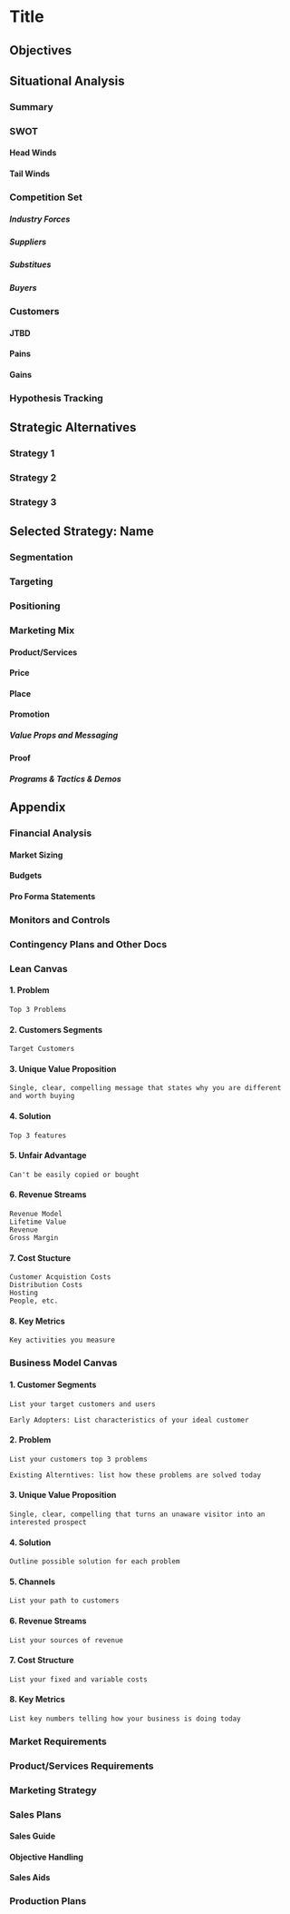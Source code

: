 # Title
## Objectives

## **Situational Analysis**
### Summary
### SWOT
#### Head Winds
#### Tail Winds


### **Competition Set**
##### Industry Forces
##### Suppliers
##### Substitues
##### Buyers

### **Customers**
#### JTBD
#### Pains
#### Gains

### **Hypothesis Tracking**

## Strategic Alternatives
### Strategy 1
### Strategy 2
### Strategy 3

## Selected Strategy: Name

### Segmentation
### Targeting
### Positioning 

### **Marketing Mix**
#### Product/Services
#### Price
#### Place
#### Promotion
##### Value Props and Messaging
#### Proof
##### Programs & Tactics & Demos

## Appendix
### **Financial Analysis**
#### Market Sizing
#### Budgets
#### Pro Forma Statements

### **Monitors and Controls**

### **Contingency Plans and Other Docs**

### **Lean Canvas**
#### 1. Problem
    Top 3 Problems
#### 2. Customers Segments
    Target Customers
#### 3. Unique Value Proposition
    Single, clear, compelling message that states why you are different and worth buying
#### 4. Solution
    Top 3 features
#### 5. Unfair Advantage
    Can't be easily copied or bought
#### 6. Revenue Streams
    Revenue Model
    Lifetime Value
    Revenue 
    Gross Margin
#### 7. Cost Stucture
    Customer Acquistion Costs
    Distribution Costs
    Hosting
    People, etc.
#### 8. Key Metrics
    Key activities you measure

### **Business Model Canvas**
#### 1. Customer Segments
    List your target customers and users

    Early Adopters: List characteristics of your ideal customer

#### 2. Problem
    List your customers top 3 problems

    Existing Alterntives: list how these problems are solved today

#### 3. Unique Value Proposition
    Single, clear, compelling that turns an unaware visitor into an interested prospect

#### 4. Solution
    Outline possible solution for each problem

#### 5. Channels
    List your path to customers

#### 6. Revenue Streams
    List your sources of revenue

#### 7. Cost Structure
    List your fixed and variable costs

#### 8. Key Metrics
    List key numbers telling how your business is doing today

### **Market Requirements**

### **Product/Services Requirements**

### **Marketing Strategy**

### Sales Plans
#### Sales Guide
#### Objective Handling
#### Sales Aids

### Production Plans